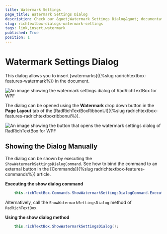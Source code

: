 ```yaml
---
title: Watermark Settings
page_title: Watermark Settings Dialog
description: Check our &quot;Watermark Settings Dialog&quot; documentation article for the RadRichTextBox WPF control.
slug: richtextbox-dialogs-watermark-settings
tags: link,insert,watermark
published: True
position: 1
---
```


# Watermark Settings Dialog

This dialog allows you to insert [watermarks]({%slug radrichtextbox-features-watermark%}) in the document.

![An image showing the watermark settings dialog of RadRichTextBox for WPF](images/richtextbox-dialogs-watermark-settings-0.png)

The dialog can be opened using the __Watermark__ drop down button in the __Page Layout__ tab of the [RadRichTextBoxRibbonUI]({%slug radrichtextbox-features-radrichtextboxribbonui%}).

![An image showing the button that opens the watermark settings dialog of RadRichTextBox for WPF](images/richtextbox-dialogs-watermark-settings-1.png)

## Showing the Dialog Manually

The dialog can be shown by executing the `ShowWatermarkSettingsDialogCommand`. See how to bind the command to an external button in the [Commands]({%slug radrichtextbox-features-commands%}) article.

__Executing the show dialog command__
```C#
	this.richTextBox.Commands.ShowWatermarkSettingsDialogCommand.Execute(null);
```

Alternatively, call the `ShowWatermarkSettingsDialog` method of `RadRichTextBox`.

__Using the show dialog method__
```C#
	this.richTextBox.ShowWatermarkSettingsDialog();
```